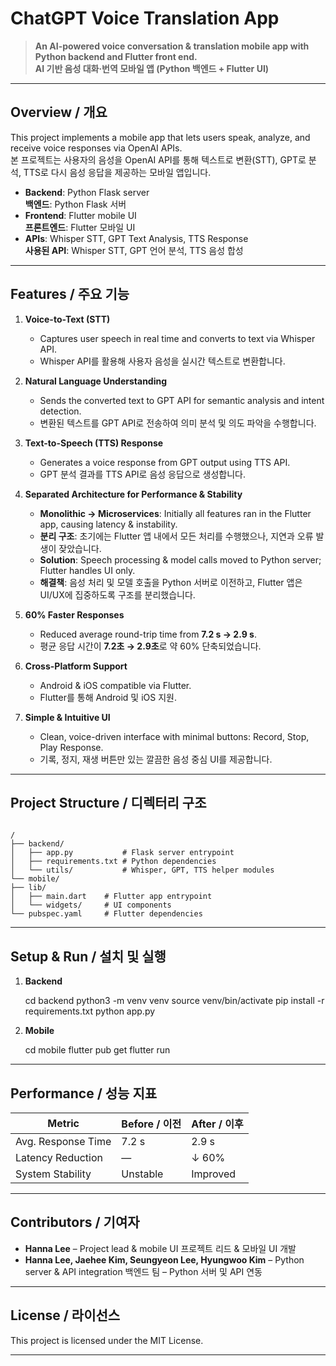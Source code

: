 # ChatGPT Voice Translation App

> **An AI-powered voice conversation & translation mobile app with Python backend and Flutter front end.**  
> **AI 기반 음성 대화·번역 모바일 앱 (Python 백엔드 + Flutter UI)**

---

## Overview / 개요

This project implements a mobile app that lets users speak, analyze, and receive voice responses via OpenAI APIs.  
본 프로젝트는 사용자의 음성을 OpenAI API를 통해 텍스트로 변환(STT), GPT로 분석, TTS로 다시 음성 응답을 제공하는 모바일 앱입니다.

- **Backend**: Python Flask server  
  **백엔드**: Python Flask 서버
- **Frontend**: Flutter mobile UI  
  **프론트엔드**: Flutter 모바일 UI
- **APIs**: Whisper STT, GPT Text Analysis, TTS Response  
  **사용된 API**: Whisper STT, GPT 언어 분석, TTS 음성 합성

---

## Features / 주요 기능

1. **Voice-to-Text (STT)**  
   - Captures user speech in real time and converts to text via Whisper API.  
   - Whisper API를 활용해 사용자 음성을 실시간 텍스트로 변환합니다.

2. **Natural Language Understanding**  
   - Sends the converted text to GPT API for semantic analysis and intent detection.  
   - 변환된 텍스트를 GPT API로 전송하여 의미 분석 및 의도 파악을 수행합니다.

3. **Text-to-Speech (TTS) Response**  
   - Generates a voice response from GPT output using TTS API.  
   - GPT 분석 결과를 TTS API로 음성 응답으로 생성합니다.

4. **Separated Architecture for Performance & Stability**  
   - **Monolithic → Microservices**: Initially all features ran in the Flutter app, causing latency & instability.  
   - **분리 구조**: 초기에는 Flutter 앱 내에서 모든 처리를 수행했으나, 지연과 오류 발생이 잦았습니다.
   - **Solution**: Speech processing & model calls moved to Python server; Flutter handles UI only.  
   - **해결책**: 음성 처리 및 모델 호출을 Python 서버로 이전하고, Flutter 앱은 UI/UX에 집중하도록 구조를 분리했습니다.

5. **60% Faster Responses**  
   - Reduced average round-trip time from **7.2 s → 2.9 s**.  
   - 평균 응답 시간이 **7.2초 → 2.9초**로 약 60% 단축되었습니다.

6. **Cross-Platform Support**  
   - Android & iOS compatible via Flutter.  
   - Flutter를 통해 Android 및 iOS 지원.

7. **Simple & Intuitive UI**  
   - Clean, voice-driven interface with minimal buttons: Record, Stop, Play Response.  
   - 기록, 정지, 재생 버튼만 있는 깔끔한 음성 중심 UI를 제공합니다.

---

## Project Structure / 디렉터리 구조

```

/
├── backend/
│   ├── app.py           # Flask server entrypoint
│   ├── requirements.txt # Python dependencies
│   └── utils/           # Whisper, GPT, TTS helper modules
└── mobile/
├── lib/
│   ├── main.dart    # Flutter app entrypoint
│   └── widgets/     # UI components
└── pubspec.yaml     # Flutter dependencies

````

---

## Setup & Run / 설치 및 실행

1. **Backend**  

   cd backend
   python3 -m venv venv
   source venv/bin/activate
   pip install -r requirements.txt
   python app.py

2. **Mobile**

   cd mobile
   flutter pub get
   flutter run
   
---

## Performance / 성능 지표

| Metric             | Before / 이전 | After / 이후 |
| ------------------ | ----------- | ---------- |
| Avg. Response Time | 7.2 s       | 2.9 s      |
| Latency Reduction  | —           | ↓ 60%      |
| System Stability   | Unstable    | Improved   |

---

## Contributors / 기여자

* **Hanna Lee** – Project lead & mobile UI
  프로젝트 리드 & 모바일 UI 개발
* **Hanna Lee, Jaehee Kim, Seungyeon Lee, Hyungwoo Kim** – Python server & API integration
  백엔드 팀 – Python 서버 및 API 연동

---

## License / 라이선스

This project is licensed under the MIT License.

---
